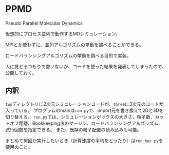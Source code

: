 # PPMD
Pseudo Parallel Molecular Dynamics

仮想的にプロセス並列で動作するMDシミュレーション。

MPIとか使わずに、並列アルゴリズムの挙動を調べることができる。

ロードバランシングアルゴリズムの挙動を調べる目的で実装。

人に見せるつもりで書いないが、コードを使った結果を発表してしまったので、公開しておく。

## 内訳
`two`ディレクトリに2次元シミュレーションコードが、`three`に3次元のコードが入っている。
プログラムのmainは`run.py`で、import元を書き換えて2Dと3Dを切り替える。
`run.py`では、シミュレーションボックスの大きさ、粒子数、カットオフ距離、Bookkeeping法のマージン、ロードバランシングアルゴリズム、試行回数を指定できる。
また、既存の粒子配置の読み込みも可能。

まとめて何回か実行したいとき（計算速度の平均をとったり）は`run_hpc.py`を使用のこと。
